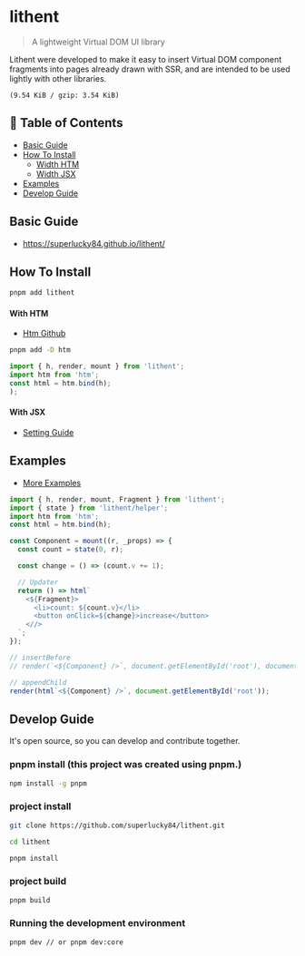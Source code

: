 # lithent

> A lightweight Virtual DOM UI library

Lithent were developed to make it easy to insert Virtual DOM component
fragments into pages already drawn with SSR, and are intended to be
used lightly with other libraries.

`(9.54 KiB / gzip: 3.54 KiB)`

## 🚩 Table of Contents
* [Basic Guide](#basic-guide)
* [How To Install](#how-to-install)
  * [Width HTM](#with-htm)
  * [Width JSX](#with-jsx)
* [Examples](#examples)
* [Develop Guide](#develop-guide)

## Basic Guide

* https://superlucky84.github.io/lithent/

## How To Install

```bash
pnpm add lithent 
```

#### With HTM

* [Htm Github](https://github.com/developit/htm)

```bash
pnpm add -D htm
```

```js
import { h, render, mount } from 'lithent';
import htm from 'htm';
const html = htm.bind(h);
);
```

#### With JSX

* [Setting Guide](https://superlucky84.github.io/lithent/#install)

## Examples

* [More Examples](https://superlucky84.github.io/lithent/#examples)

```js
import { h, render, mount, Fragment } from 'lithent';
import { state } from 'lithent/helper';
import htm from 'htm';
const html = htm.bind(h);

const Component = mount((r, _props) => {
  const count = state(0, r);

  const change = () => (count.v += 1);

  // Updater
  return () => html`
    <${Fragment}>
      <li>count: ${count.v}</li>
      <button onClick=${change}>increase</button>
    <//>
  `;
});

// insertBefore
// render(`<${Component} />`, document.getElementById('root'), document.getElementById('nextElement'));

// appendChild
render(html`<${Component} />`, document.getElementById('root'));
```

## Develop Guide

It's open source, so you can develop and contribute together.

### pnpm install (this project was created using pnpm.)

```bash
npm install -g pnpm
```

### project install
```bash
git clone https://github.com/superlucky84/lithent.git

cd lithent

pnpm install
```

### project build
```bash
pnpm build
```

### Running the development environment
```bash
pnpm dev // or pnpm dev:core
```
